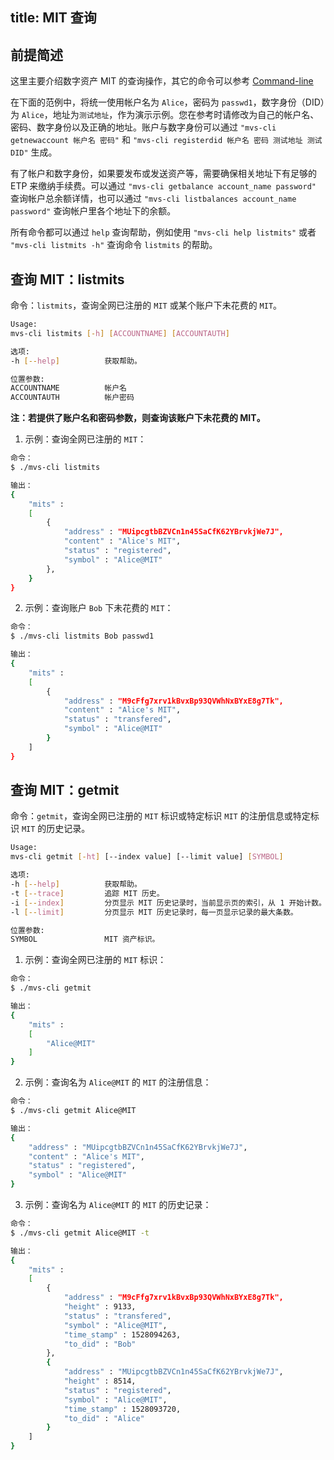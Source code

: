 title: MIT 查询
---

## 前提简述
这里主要介绍数字资产 MIT 的查询操作，其它的命令可以参考 [Command-line](/zh-cn/docs/command-line.html)

在下面的范例中，将统一使用帐户名为 `Alice`，密码为 `passwd1`，数字身份（DID）为 `Alice`，地址为`测试地址`，作为演示示例。您在参考时请修改为自己的帐户名、密码、数字身份以及正确的地址。账户与数字身份可以通过 `"mvs-cli getnewaccount 帐户名 密码"` 和 `"mvs-cli registerdid 帐户名 密码 测试地址 测试DID"` 生成。

有了帐户和数字身份，如果要发布或发送资产等，需要确保相关地址下有足够的 ETP 来缴纳手续费。可以通过 `"mvs-cli getbalance account_name password"` 查询帐户总余额详情，也可以通过 `"mvs-cli listbalances account_name password"` 查询帐户里各个地址下的余额。

所有命令都可以通过 `help` 查询帮助，例如使用 `"mvs-cli help listmits"` 或者 `"mvs-cli listmits -h"` 查询命令 `listmits` 的帮助。

## 查询 MIT：listmits
命令：`listmits`，查询全网已注册的 `MIT` 或某个账户下未花费的 `MIT`。
```bash
Usage:
mvs-cli listmits [-h] [ACCOUNTNAME] [ACCOUNTAUTH]   

选项:
-h [--help]          获取帮助。

位置参数:
ACCOUNTNAME          帐户名
ACCOUNTAUTH          帐户密码
```
**注：若提供了账户名和密码参数，则查询该账户下未花费的 MIT。**

1. 示例：查询全网已注册的 `MIT`：
```bash
命令：
$ ./mvs-cli listmits

输出：
{
	"mits" : 
	[
		{
			"address" : "MUipcgtbBZVCn1n45SaCfK62YBrvkjWe7J",
			"content" : "Alice's MIT",
			"status" : "registered",
			"symbol" : "Alice@MIT"
		},
	}
}
```

2. 示例：查询账户 `Bob` 下未花费的 `MIT`：
```bash
命令：
$ ./mvs-cli listmits Bob passwd1

输出：
{
	"mits" : 
	[
		{
			"address" : "M9cFfg7xrv1kBvxBp93QVWhNxBYxE8g7Tk",
			"content" : "Alice's MIT",
			"status" : "transfered",
			"symbol" : "Alice@MIT"
		}
	]
}
```


## 查询 MIT：getmit
命令：`getmit`，查询全网已注册的 `MIT` 标识或特定标识 `MIT` 的注册信息或特定标识 `MIT` 的历史记录。
```bash
Usage:
mvs-cli getmit [-ht] [--index value] [--limit value] [SYMBOL]   

选项:
-h [--help]          获取帮助。
-t [--trace]         追踪 MIT 历史。
-i [--index]         分页显示 MIT 历史记录时，当前显示页的索引，从 1 开始计数。
-l [--limit]         分页显示 MIT 历史记录时，每一页显示记录的最大条数。

位置参数:
SYMBOL               MIT 资产标识。
```

1. 示例：查询全网已注册的 `MIT` 标识：
```bash
命令：
$ ./mvs-cli getmit

输出：
{
	"mits" : 
	[
		"Alice@MIT"
	]
}
```

2. 示例：查询名为 `Alice@MIT` 的 `MIT` 的注册信息：
```bash
命令：
$ ./mvs-cli getmit Alice@MIT

输出：
{
	"address" : "MUipcgtbBZVCn1n45SaCfK62YBrvkjWe7J",
	"content" : "Alice's MIT",
	"status" : "registered",
	"symbol" : "Alice@MIT"
}
```

3. 示例：查询名为 `Alice@MIT` 的 `MIT` 的历史记录：
```bash
命令：
$ ./mvs-cli getmit Alice@MIT -t

输出：
{
	"mits" : 
	[
		{
			"address" : "M9cFfg7xrv1kBvxBp93QVWhNxBYxE8g7Tk",
			"height" : 9133,
			"status" : "transfered",
			"symbol" : "Alice@MIT",
			"time_stamp" : 1528094263,
			"to_did" : "Bob"
		},
		{
			"address" : "MUipcgtbBZVCn1n45SaCfK62YBrvkjWe7J",
			"height" : 8514,
			"status" : "registered",
			"symbol" : "Alice@MIT",
			"time_stamp" : 1528093720,
			"to_did" : "Alice"
		}
	]
}
```
